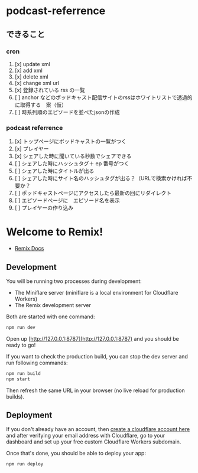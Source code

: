 # podcast-referrence

## できること

### cron

1. [x] update xml
1. [x] add xml
1. [x] delete xml
1. [x] change xml url
1. [x] 登録されている rss の一覧
1. [ ] anchor などのポッドキャスト配信サイトのrssはホワイトリストで透過的に取得する　案（仮）
1. [ ] 時系列順のエピソードを並べたjsonの作成


### podcast referrence

1. [x] トップページにポッドキャストの一覧がつく
1. [x] プレイヤー
1. [x] シェアした時に聞いている秒数でシェアできる
1. [ ] シェアした時にハッシュタグ＋ ep 番号がつく
1. [ ] シェアした時にタイトルが出る
1. [ ] シェアした時にサイト名のハッシュタグが出る？（URLで検索かければ不要か？
1. [ ] ポッドキャストページにアクセスしたら最新の回にリダイレクト
1. [ ] エピソードページに　エピソード名を表示
1. [ ] プレイヤーの作り込み

# Welcome to Remix!

- [Remix Docs](https://remix.run/docs)

## Development

You will be running two processes during development:

- The Miniflare server (miniflare is a local environment for Cloudflare Workers)
- The Remix development server

Both are started with one command:

```sh
npm run dev
```

Open up [http://127.0.0.1:8787](http://127.0.0.1:8787) and you should be ready to go!

If you want to check the production build, you can stop the dev server and run following commands:

```sh
npm run build
npm start
```

Then refresh the same URL in your browser (no live reload for production builds).

## Deployment

If you don't already have an account, then [create a cloudflare account here](https://dash.cloudflare.com/sign-up) and after verifying your email address with Cloudflare, go to your dashboard and set up your free custom Cloudflare Workers subdomain.

Once that's done, you should be able to deploy your app:

```sh
npm run deploy
```
